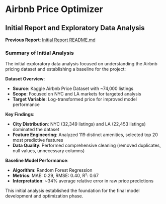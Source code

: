 # Airbnb Price Optimizer

## Initial Report and Exploratory Data Analysis

**Previous Report**: [Initial Report README.md](../README.md)

### Summary of Initial Analysis

The initial exploratory data analysis focused on understanding the Airbnb pricing dataset and establishing a baseline for the project:

**Dataset Overview**:
- **Source**: Kaggle Airbnb Price Dataset with ~74,000 listings
- **Scope**: Focused on NYC and LA markets for targeted analysis
- **Target Variable**: Log-transformed price for improved model performance

**Key Findings**:
- **City Distribution**: NYC (32,349 listings) and LA (22,453 listings) dominated the dataset
- **Feature Engineering**: Analyzed 119 distinct amenities, selected top 20 most predictive features
- **Data Quality**: Performed comprehensive cleaning (removed duplicates, null values, unnecessary columns)

**Baseline Model Performance**:
- **Algorithm**: Random Forest Regression
- **Metrics**: MAE: 0.29, RMSE: 0.40, R²: 0.67
- **Interpretation**: ~34% average relative error in raw price predictions

This initial analysis established the foundation for the final model development and optimization phase. 

